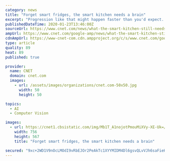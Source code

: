 ```yaml
---
category: news
title: "Forget smart fridges, the smart kitchen needs a brain"
excerpt: "Progression like that might happen faster than you'd expect. LG recently announced a new AI chip focused on object recognition, and Amazon won a patent for a fridge that can sense spoiled food, but neither one has made it to market yet. There's a bit of the loop still left to close when it comes to recommending recipes with only the ..."
publishedDateTime: 2020-01-23T13:46:00Z
sourceUrl: https://www.cnet.com/news/what-the-smart-kitchen-still-needs/
ampUrl: https://www.cnet.com/google-amp/news/what-the-smart-kitchen-still-needs/
cdnAmpUrl: https://www-cnet-com.cdn.ampproject.org/c/s/www.cnet.com/google-amp/news/what-the-smart-kitchen-still-needs/
type: article
quality: 89
heat: 89
published: true

provider:
  name: CNET
  domain: cnet.com
  images:
    - url: /assets/images/organizations/cnet.com-50x50.jpg
      width: 50
      height: 50

topics:
  - AI
  - Computer Vision

images:
  - url: https://cnet1.cbsistatic.com/img/Mb1T_A1nojotPmouMiXVy-XE-Uk=/756x567/2019/09/26/92d3bd4a-f29c-4f0b-b377-73cd69143b39/amazon-event-092519-0163.jpg
    width: 756
    height: 567
    title: "Forget smart fridges, the smart kitchen needs a brain"

secured: "9xc+2WD1V9nOcLMOdI9vRbEJOr2PeAkTc1XYYMIDM4Dl6gsvQLvVJh6saFieHy5y+iFZ3/pMKO3FztBU7xeoAUNMKtJkSmWSusgWnkL6geWmsQYYe/SUgdGzuWJJASZPksEviqlqHdMWOzBa2j8msiW2aFnVqwWNUOuJJernJq/qmv8Gf6NvYcJ88QiKdFiqzx4nDEm/h04UWSs2RZEdsLM35OuRV0V3/qNciamLVjc00gtdCv7qRgmE8phfxTFXtZBhL7rgtELyLgQeBD/1QGg9Lv8d2Ot7qsg8CrPY8FVYs2oJ4Jhvqn372yqtFOt3F+6vLMqqjxmcbjrQKFbDjVBu2hHW/w+Qx5ikrVkOJze0BI8arcbAvyTkEINPHmCNqtfMijPE6psdU7EKUTGiFA9BAi6DvSg0EqQ9qmRMxXrjPHC87dAxwBO5S7LS9RYfcVjaz2sdmdWooJlNUQB8OhelkpctQac6c+G3o8oV/4g=;XHNGlBPTc0S8QaFttLXMXw=="
---
```



